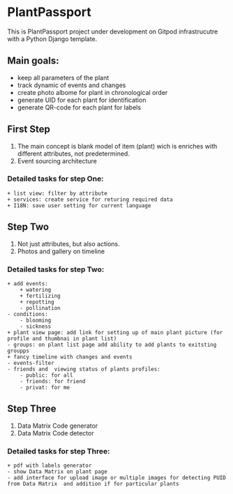 # PlantPassport

This is PlantPassport project under development on Gitpod infrastrucutre with a Python Django template.

## Main goals:
- keep all parameters of the plant
- track dynamic of events and changes
- create photo albome for plant in chronological order
- generate UID for each plant for identification 
- generate QR-code for each plant for labels 


## First Step
1. The main concept is blank model of item (plant) wich is enriches with different attributes, not predetermined. 
2. Event sourcing architecture

### Detailed tasks for step One:
    + list view: filter by attribute
    + services: create service for returing required data
    + I18N: save user setting for current language

## Step Two 
1. Not just attributes, but also actions. 
2. Photos and gallery on timeline

### Detailed tasks for step Two:
    + add events:
        + watering
        + fertilizing
        + repotting
        - pollination
    - conditions:
        - blooming
        - sickness
    + plant view page: add link for setting up of main plant picture (for profile and thumbnai in plant list)
    - groups: on plant list page add ability to add plants to exitsting groupps
    + fancy timeline with changes and events
    - events-filter
    - friends and  viewing status of plants profiles:
        - public: for all
        - friends: for friend
        - privat: for me 

## Step Three
1. Data Matrix Code generator
2. Data Matrix Code detector

### Detailed tasks for step Three:
    + pdf with labels generator
    - show Data Matrix on plant page
    - add interface for upload image or multiple images for detecting PUID from Data Matrix  and addition if for particular plants
